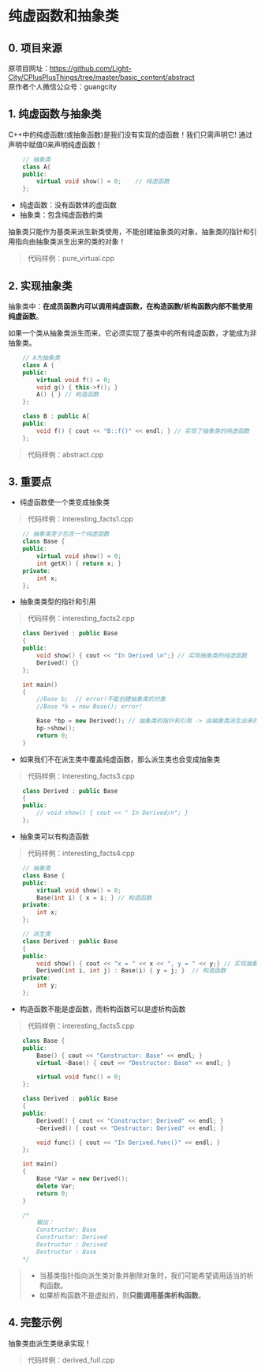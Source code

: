 # 纯虚函数和抽象类

## 0. 项目来源

原项目网址：<https://github.com/Light-City/CPlusPlusThings/tree/master/basic_content/abstract>  
原作者个人微信公众号：guangcity

## 1. 纯虚函数与抽象类

C++中的纯虚函数(或抽象函数)是我们没有实现的虚函数！我们只需声明它! 通过声明中赋值0来声明纯虚函数！

```C++
    // 抽象类
    class A{
    public:
        virtual void show() = 0;    // 纯虚函数
    };
```

- 纯虚函数：没有函数体的虚函数
- 抽象类：包含纯虚函数的类

抽象类只能作为基类来派生新类使用，不能创建抽象类的对象，抽象类的指针和引用指向由抽象类派生出来的类的对象！
> 代码样例：pure_virtual.cpp

## 2. 实现抽象类

抽象类中：**在成员函数内可以调用纯虚函数，在构造函数/析构函数内部不能使用纯虚函数**。

如果一个类从抽象类派生而来，它必须实现了基类中的所有纯虚函数，才能成为非抽象类。

```C++
    // A为抽象类
    class A {
    public:
        virtual void f() = 0;
        void g() { this->f(); }
        A() { } // 构造函数
    };

    class B : public A{
    public:
        void f() { cout << "B::f()" << endl; } // 实现了抽象类的纯虚函数
    };
```

> 代码样例：abstract.cpp

## 3. 重要点

- 纯虚函数使一个类变成抽象类

> 代码样例：interesting_facts1.cpp

```C++
    // 抽象类至少包含一个纯虚函数
    class Base {
    public:
        virtual void show() = 0;
        int getX() { return x; }
    private:
        int x;
    };
```

- 抽象类类型的指针和引用

> 代码样例：interesting_facts2.cpp

```C++
    class Derived : public Base
    {
    public:
        void show() { cout << "In Derived \n";} // 实现抽象类的纯虚函数
        Derived() {}
    };

    int main()
    {
        //Base b;  // error!不能创建抽象类的对象
        //Base *b = new Base(); error!

        Base *bp = new Derived(); // 抽象类的指针和引用 -> 由抽象类派生出来的类的对象
        bp->show();
        return 0;
    }
```

- 如果我们不在派生类中覆盖纯虚函数，那么派生类也会变成抽象类

> 代码样例：interesting_facts3.cpp

```C++
    class Derived : public Base
    {
    public:
        // void show() { cout << " In Derived/n"; }
    };
```

- 抽象类可以有构造函数

> 代码样例：interesting_facts4.cpp

```C++
    // 抽象类
    class Base {
    public:
        virtual void show() = 0;
        Base(int i) { x = i; } // 构造函数
    private:
        int x;
    };

    // 派生类
    class Derived : public Base
    {
    public:
        void show() { cout << "x = " << x << ", y = " << y;} // 实现抽象类的纯虚函数
        Derived(int i, int j) : Base(i) { y = j; }  // 构造函数
    private:
        int y;
    };
```

- 构造函数不能是虚函数，而析构函数可以是虚析构函数

> 代码样例：interesting_facts5.cpp

```C++
    class Base {
    public:
        Base() { cout << "Constructor: Base" << endl; }
        virtual ~Base() { cout << "Destructor: Base" << endl; }

        virtual void func() = 0;
    };

    class Derived : public Base
    {
    public:
        Derived() { cout << "Constructor: Derived" << endl; }
        ~Derived() { cout << "Destructor: Derived" << endl; }

        void func() { cout << "In Derived.func()" << endl; }
    };

    int main()
    {
        Base *Var = new Derived();
        delete Var;
        return 0;
    }

    /*
        输出：
        Constructor: Base
        Constructor: Derived
        Destructor : Derived
        Destructor : Base
    */
```

> - 当基类指针指向派生类对象并删除对象时，我们可能希望调用适当的析构函数。
> - 如果析构函数不是虚拟的，则**只能调用基类析构函数**。

## 4. 完整示例

抽象类由派生类继承实现！

> 代码样例：derived_full.cpp
